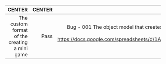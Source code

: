 | CENTER | CENTER | CENTER |
|------------------:|----------:|------------------:|
|The custom format of the creating a mini game|Pass|Bug - 001 The object model that creates enemies models is set up outside the game area https://docs.google.com/spreadsheets/d/1AkTl4XcBWRuirASFcQn99zarTem1yJeD/edit?usp=drive_link|
